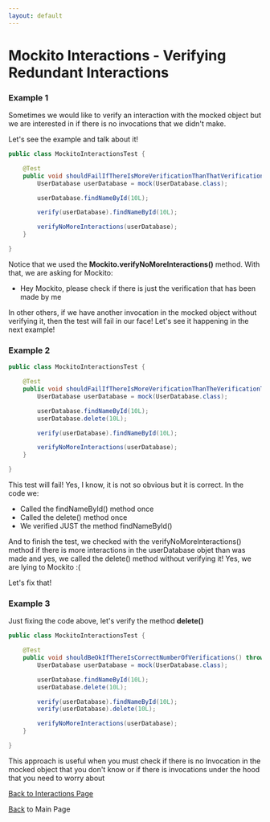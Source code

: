 ```yaml
---
layout: default
---
```


# Mockito Interactions - Verifying Redundant Interactions

### Example 1

Sometimes we would like to verify an interaction with the mocked object but we are interested in
if there is no invocations that we didn't make.

Let's see the example and talk about it!

```java
public class MockitoInteractionsTest {

    @Test
    public void shouldFailIfThereIsMoreVerificationThanThatVerificationWasMade() throws Exception {
        UserDatabase userDatabase = mock(UserDatabase.class);

        userDatabase.findNameById(10L);

        verify(userDatabase).findNameById(10L);

        verifyNoMoreInteractions(userDatabase);
    }

}
```

Notice that we used the **Mockito.verifyNoMoreInteractions()** method. With that, we are asking for Mockito:

- Hey Mockito, please check if there is just the verification that has been made by me

In other others, if we have another invocation in the mocked object without verifying it, then the test will fail
in our face! Let's see it happening in the next example!

### Example 2

```java
public class MockitoInteractionsTest {

    @Test
	public void shouldFailIfThereIsMoreVerificationThanTheVerificationThatWasMade() throws Exception {
		UserDatabase userDatabase = mock(UserDatabase.class);

		userDatabase.findNameById(10L);
		userDatabase.delete(10L);

		verify(userDatabase).findNameById(10L);

		verifyNoMoreInteractions(userDatabase);
	}

}
```

This test will fail! Yes, I know, it is not so obvious but it is correct. In the code we:

- Called the findNameById() method once
- Called the delete() method once
- We verified JUST the method findNameById()

And to finish the test, we checked with the verifyNoMoreInteractions() method if there is
more interactions in the userDatabase objet than was made and yes, we called the delete() method without verifying it! Yes, we are lying to Mockito :(

Let's fix that!

### Example 3

Just fixing the code above, let's verify the method **delete()**

```java
public class MockitoInteractionsTest {

    @Test
	public void shouldBeOkIfThereIsCorrectNumberOfVerifications() throws Exception {
		UserDatabase userDatabase = mock(UserDatabase.class);

		userDatabase.findNameById(10L);
		userDatabase.delete(10L);

		verify(userDatabase).findNameById(10L);
		verify(userDatabase).delete(10L);

		verifyNoMoreInteractions(userDatabase);
	}

}    
```

This approach is useful when you must check if there is no Invocation in the mocked object that you don't know
or if there is invocations under the hood that you need to worry about

[Back to Interactions Page](mockito-number-of-interactions)

[Back](/mockito-crafting-code) to Main Page
